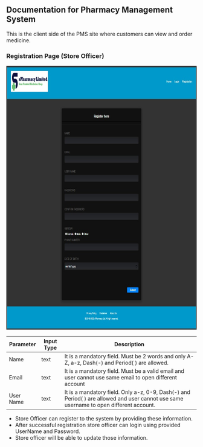 ## Documentation for Pharmacy Management System

This is the client side of the PMS site where customers can view and order medicine.

### Registration Page (Store Officer)

<img src="SS/StoreOfficer_Registration.jpg" width="900" height="700">

<!-- Tables -->
| Parameter  | Input Type  | Description  |
| ---------- | ----------- | ------------ |
| Name       | text        | It is a mandatory field. Must be 2 words and only A-Z, a-z, Dash(-) and Period( ) are allowed. |
| Email      | text        | It is a mandatory field. Must be a valid email and user cannot use same email to open different account |
| User Name       | text        | It is a mandatory field. Only a-z, 0-9, Dash(-) and Period( ) are allowed and user cannot use same username to open different account. |


- Store Officer can register to the system by providing these information.
- After successful registration store officer can login using provided UserName and Password.
- Store officer will be able to update those information.
